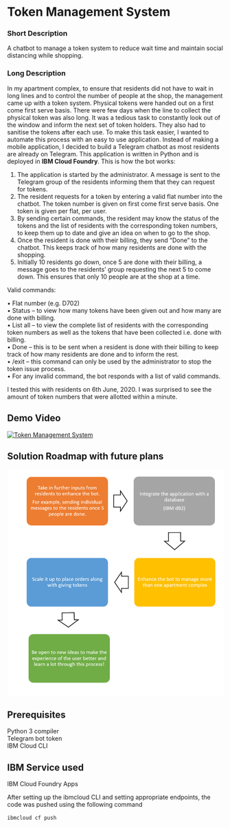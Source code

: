 # Token Management System

### Short Description
A chatbot to manage a token system to reduce wait time and maintain social distancing while shopping.

### Long Description
In my apartment complex, to ensure that residents did not have to wait in long lines and to control the number of people at the shop, the management came up with a token system. Physical tokens were handed out on a first come first serve basis. There were few days when the line to collect the physical token was also long. It was a tedious task to constantly look out of the window and inform the next set of token holders. They also had to sanitise the tokens after each use. To make this task easier, I wanted to automate this process with an easy to use application. Instead of making a mobile application, I decided to build a Telegram chatbot as most residents are already on Telegram. This application is written in Python and is deployed in **IBM Cloud Foundry**. This is how the bot works:
1.	The application is started by the administrator. A message is sent to the Telegram group of the residents informing them that they can request for tokens.
2.	The resident requests for a token by entering a valid flat number into the chatbot. The token number is given on first come first serve basis. One token is given per flat, per user.
3.	By sending certain commands, the resident may know the status of the tokens and the list of residents with the corresponding token numbers, to keep them up to date and give an idea on when to go to the shop.
4.	Once the resident is done with their billing, they send “Done” to the chatbot. This keeps track of how many residents are done with the shopping.
5.	Initially 10 residents go down, once 5 are done with their billing, a message goes to the residents’ group requesting the next 5 to come down. This ensures that only 10 people are at the shop at a time.

Valid commands:

•	Flat number (e.g. D702)    
•	Status – to view how many tokens have been given out and how many are done with billing.      
•	List all – to view the complete list of residents with the corresponding token numbers as well as the tokens that have been collected i.e. done with billing.              
•	Done – this is to be sent when a resident is done with their billing to keep track of how many residents are done and to inform the rest.   
•	/exit – this command can only be used by the administrator to stop the token issue process.  
•	For any invalid command, the bot responds with a list of valid commands.


I tested this with residents on 6th June, 2020. I was surprised to see the amount of token numbers that were allotted within a minute.

## Demo Video
[![Token Management System](https://img.youtube.com/vi/VJKeE2vb_94/maxresdefault.jpg)](https://www.youtube.com/watch?v=VJKeE2vb_94 "Token Management System")

## Solution Roadmap with future plans

![Solution Roadmap](https://github.com/PritikaRamu/WiT-Submission/blob/master/WiT.jpg)

## Prerequisites 
Python 3 compiler    
Telegram bot token    
IBM Cloud CLI

## IBM Service used
IBM Cloud Foundry Apps

After setting up the ibmcloud CLI and setting appropriate endpoints,
the code was pushed using the following command

```bash
ibmcloud cf push
```
